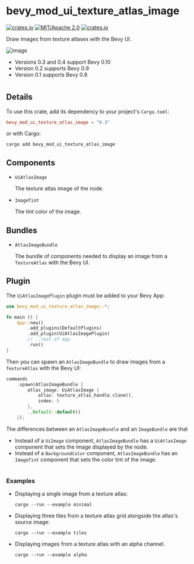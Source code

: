 # bevy_mod_ui_texture_atlas_image
[![crates.io](https://img.shields.io/crates/v/bevy_mod_ui_texture_atlas_image)](https://crates.io/crates/bevy_mod_ui_texture_atlas_image)
[![MIT/Apache 2.0](https://img.shields.io/badge/license-MIT%2FApache-blue.svg)](https://github.com/ickshonpe/bevy_mod_ui_texture_atlas_image)
[![crates.io](https://img.shields.io/crates/d/bevy_mod_ui_texture_atlas_image)](https://crates.io/crates/bevy_mod_ui_texture_atlas_image)

Draw images from texture atlases with the Bevy UI.

![image](bevy_mod_ui_texture_atlas_image_long.png)

* Versions 0.3 and 0.4 support Bevy 0.10
* Version 0.2 supports Bevy 0.9
* Version 0.1 supports Bevy 0.8
#

## Details

To use this crate, add its dependency to your project's `Cargo.toml`:

```toml
bevy_mod_ui_texture_atlas_image = "0.3"
```

or with Cargo:

```
cargo add bevy_mod_ui_texture_atlas_image
```

## Components
* `UiAtlasImage`

    The texture atlas image of the node.
* `ImageTint`

    The tint color of the image.

## Bundles
* `AtlasImageBundle`

    The bundle of components needed to display an image from a `TextureAtlas` with the Bevy UI.

## Plugin
The ```UiAtlasImagePlugin``` plugin must be added to your Bevy App:

```rust
use bevy_mod_ui_texture_atlas_image::*;

fn main () {
    App::new()
        .add_plugins(DefaultPlugins)
        .add_plugin(UiAtlasImagePlugin)
        // ..rest of app
        .run()
}
```

Then you can spawn an `AtlasImageBundle` to draw images from a `TextureAtlas` with the Bevy UI:
```rust
commands
    .spawn(AtlasImageBundle {
        atlas_image: UiAtlasImage { 
            atlas: texture_atlas_handle.clone(),
            index: 5
        },
        ..Default::default()
    });
```
The differences between an `AtlasImageBundle` and an `ImageBundle` are that 
* Instead of a `UiImage` component, `AtlasImageBundle` has a `UiAtlasImage` component that sets the image displayed by the node.
* Instead of a `BackgroundColor` component, `AtlasImageBundle` has an `ImageTint` component that sets the color tint of the image.

#
### Examples

* Displaying a single image from a texture atlas:
    ``` 
    cargo --run --example minimal
    ```
* Displaying three tiles from a texture atlas grid alongside the atlas's source image:
    ``` 
    cargo --run --example tiles
    ```
* Displaying images from a texture atlas with an alpha channel.
    ```
    cargo --run --example alpha
    ```
